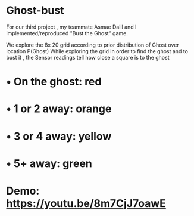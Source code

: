 # Ghost-bust
For our third project , my teammate Asmae Dalil and I  implemented/reproduced "Bust the Ghost" game. 

We explore the 8x 20 grid  according to prior distribution of Ghost over location P(Ghost)  While exploring the grid in order to find the ghost and to bust it , the Sensor readings tell how close a square is to the ghost

# •	On the ghost: red
# •	1 or 2 away: orange
# •	3 or 4 away: yellow
# •	 5+ away: green  

# Demo: https://youtu.be/8m7CjJ7oawE
